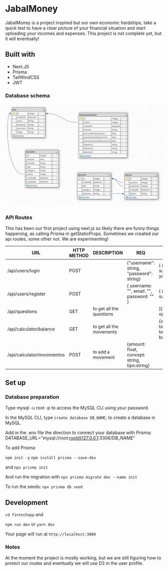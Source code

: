 # JabalMoney

JabalMoney is a project inspired but our own economic hardships, take a quick test to have a clear picture of your financial situation and start uploading your incomes and expenses.
This project is not complete yet, but it will eventually!

## Built with

- Next.JS
- Prisma
- TailWindCSS
- JWT

### Database schema

![databaseschema](DBSCHEMA.PNG)

### API Routes

This has been our first project using next.js so likely there are funny things happening, as calling Prisma in getStaticProps. Sometimes we created our api routes, some other not.
We are experimenting!

| URL                         | HTTP METHOD | DESCRIPTION              | REQ                                           | RES                                                                 |
|-----------------------------|-------------|--------------------------|-----------------------------------------------|---------------------------------------------------------------------|
| /api/users/login            | POST        |                          | {"username": string, "password": string}      | { message: "Login successful, here is your token", token }          |
| /api/users/register         | POST        |                          | { username: "", email: "", password: "" }     | { message: "Register successful" }                                  |
| /api/questions              | GET         | to get all the questions |                                               | [{questions: {}, opcions:{} ]                                       |
| /api/calculator/balance     | GET         | to get all the movements |                                               | {ingresos: totalingresos,,gastos: totalgastos,,balance: balance,,}; |
| /api/calculator/movimientos | POST        | to add a movement        | {amount: float, concept: string, tipo:string} |                                                                     |

## Set up

### Database preparation

Type mysql -u root -p to access the MySQL CLI using your password.

In the MySQL CLI, type `create database DB_NAME`; to create a database in MySQL.

Add in the .env file the direction to connect your database with Prisma: DATABASE_URL="mysql://root:root@127.0.0.1:3306/DB_NAME"

To add Prisma:

`npm init -y`
`npm install prisma --save-dev`

and `npx prisma init`

And run the migration with `npx prisma migrate dev --name init`

To run the seeds: `npx prisma db seed`

## Development

`cd fintechapp` and

`npm run dev` or `yarn dev`

Your page will run at  `http://localhost:3000`

### Notes

At the moment the project is mostly working, but we are still figuring how to protect our routes and eventually we will use D3 in the user profile.
